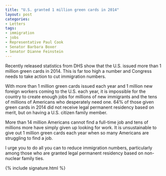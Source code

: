 ```yaml
---
title: "U.S. granted 1 million green cards in 2014"
layout: post
categories:
- Letters
tags:
- immigration
- jobs
- Representative Paul Cook
- Senator Barbara Boxer
- Senator Dianne Feinstein
---
```


Recently released statistics from DHS show that the U.S. issued more than 1 million green cards in 2014. This is far too high a number and Congress needs to take action to cut immigration numbers.  
  
With more than 1 million green cards issued each year and 1 million new foreign workers coming to the U.S. each year, it is impossible for the country to create enough jobs for millions of new immigrants and the tens of millions of Americans who desperately need one. 64% of those given green cards in 2014 did not receive legal permanent residency based on merit, but on having a U.S. citizen family member.

More than 14 million Americans cannot find a full-time job and tens of millions more have simply given up looking for work. It is unsustainable to give out 1 million green cards each year when so many Americans are struggling to find a job.

I urge you to do all you can to reduce immigration numbers, particularly among those who are granted legal permanent residency based on non-nuclear family ties.

{% include signature.html %}
